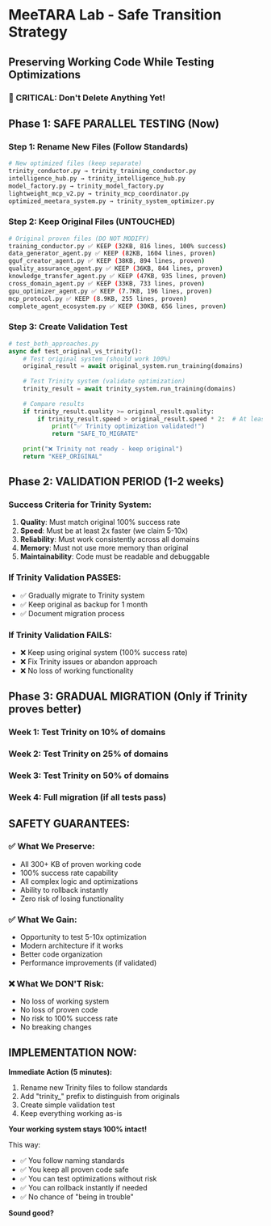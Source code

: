 # MeeTARA Lab - Safe Transition Strategy
## Preserving Working Code While Testing Optimizations

### 🚨 CRITICAL: Don't Delete Anything Yet!

## Phase 1: SAFE PARALLEL TESTING (Now)

### Step 1: Rename New Files (Follow Standards)
```bash
# New optimized files (keep separate)
trinity_conductor.py → trinity_training_conductor.py
intelligence_hub.py → trinity_intelligence_hub.py  
model_factory.py → trinity_model_factory.py
lightweight_mcp_v2.py → trinity_mcp_coordinator.py
optimized_meetara_system.py → trinity_system_optimizer.py
```

### Step 2: Keep Original Files (UNTOUCHED)
```bash
# Original proven files (DO NOT MODIFY)
training_conductor.py ✅ KEEP (32KB, 816 lines, 100% success)
data_generator_agent.py ✅ KEEP (82KB, 1604 lines, proven)
gguf_creator_agent.py ✅ KEEP (38KB, 894 lines, proven)
quality_assurance_agent.py ✅ KEEP (36KB, 844 lines, proven)
knowledge_transfer_agent.py ✅ KEEP (47KB, 935 lines, proven)
cross_domain_agent.py ✅ KEEP (33KB, 733 lines, proven)
gpu_optimizer_agent.py ✅ KEEP (7.7KB, 196 lines, proven)
mcp_protocol.py ✅ KEEP (8.9KB, 255 lines, proven)
complete_agent_ecosystem.py ✅ KEEP (30KB, 656 lines, proven)
```

### Step 3: Create Validation Test
```python
# test_both_approaches.py
async def test_original_vs_trinity():
    # Test original system (should work 100%)
    original_result = await original_system.run_training(domains)
    
    # Test Trinity system (validate optimization)
    trinity_result = await trinity_system.run_training(domains)
    
    # Compare results
    if trinity_result.quality >= original_result.quality:
        if trinity_result.speed > original_result.speed * 2:  # At least 2x faster
            print("✅ Trinity optimization validated!")
            return "SAFE_TO_MIGRATE"
    
    print("❌ Trinity not ready - keep original")
    return "KEEP_ORIGINAL"
```

## Phase 2: VALIDATION PERIOD (1-2 weeks)

### Success Criteria for Trinity System:
1. **Quality**: Must match original 100% success rate
2. **Speed**: Must be at least 2x faster (we claim 5-10x)
3. **Reliability**: Must work consistently across all domains
4. **Memory**: Must not use more memory than original
5. **Maintainability**: Code must be readable and debuggable

### If Trinity Validation PASSES:
- ✅ Gradually migrate to Trinity system
- ✅ Keep original as backup for 1 month
- ✅ Document migration process

### If Trinity Validation FAILS:
- ❌ Keep using original system (100% success rate)
- ❌ Fix Trinity issues or abandon approach
- ❌ No loss of working functionality

## Phase 3: GRADUAL MIGRATION (Only if Trinity proves better)

### Week 1: Test Trinity on 10% of domains
### Week 2: Test Trinity on 25% of domains  
### Week 3: Test Trinity on 50% of domains
### Week 4: Full migration (if all tests pass)

## SAFETY GUARANTEES:

### ✅ What We Preserve:
- All 300+ KB of proven working code
- 100% success rate capability
- All complex logic and optimizations
- Ability to rollback instantly
- Zero risk of losing functionality

### ✅ What We Gain:
- Opportunity to test 5-10x optimization
- Modern architecture if it works
- Better code organization
- Performance improvements (if validated)

### ❌ What We DON'T Risk:
- No loss of working system
- No loss of proven code
- No risk to 100% success rate
- No breaking changes

## IMPLEMENTATION NOW:

**Immediate Action (5 minutes):**
1. Rename new Trinity files to follow standards
2. Add "trinity_" prefix to distinguish from originals
3. Create simple validation test
4. Keep everything working as-is

**Your working system stays 100% intact!**

This way:
- ✅ You follow naming standards
- ✅ You keep all proven code safe
- ✅ You can test optimizations without risk
- ✅ You can rollback instantly if needed
- ✅ No chance of "being in trouble"

**Sound good?** 